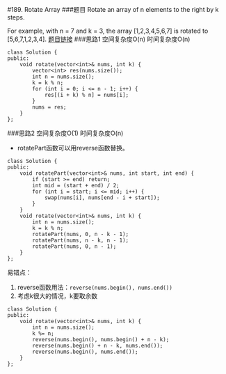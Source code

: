 #189. Rotate Array
###题目
Rotate an array of n elements to the right by k steps.

For example, with n = 7 and k = 3, the array [1,2,3,4,5,6,7] is rotated to [5,6,7,1,2,3,4].
[题目链接](https://leetcode.com/problems/rotate-array/)
###思路1
空间复杂度O(n)
时间复杂度O(n)
```
class Solution {
public:
    void rotate(vector<int>& nums, int k) {
        vector<int> res(nums.size());
        int n = nums.size();
        k = k % n;
        for (int i = 0; i <= n - 1; i++) {
            res[(i + k) % n] = nums[i];
        }
        nums = res;
    }
};
```
###思路2
空间复杂度O(1)
时间复杂度O(n)
 - rotatePart函数可以用reverse函数替换。
```
class Solution {
public:
    void rotatePart(vector<int>& nums, int start, int end) {
        if (start >= end) return;
        int mid = (start + end) / 2;
        for (int i = start; i <= mid; i++) {
            swap(nums[i], nums[end - i + start]);
        }
    }
    void rotate(vector<int>& nums, int k) {
        int n = nums.size();
        k = k % n;
        rotatePart(nums, 0, n - k - 1);
        rotatePart(nums, n - k, n - 1);
        rotatePart(nums, 0, n - 1);
    }
};
```

易错点：

1. reverse函数用法：`reverse(nums.begin(), nums.end())`
2. 考虑k很大的情况，k要取余数
```
class Solution {
public:
    void rotate(vector<int>& nums, int k) {
        int n = nums.size();
        k %= n;
        reverse(nums.begin(), nums.begin() + n - k);
        reverse(nums.begin() + n - k, nums.end());
        reverse(nums.begin(), nums.end());
    }
};
```

